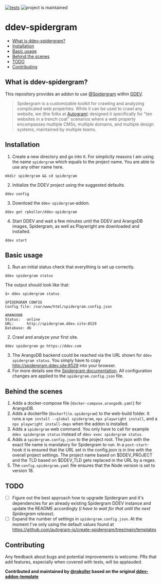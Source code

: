 [![tests](https://github.com/ddev/ddev-spidergram/actions/workflows/tests.yml/badge.svg)](https://github.com/ddev/ddev-spidergram/actions/workflows/tests.yml) ![project is maintained](https://img.shields.io/maintenance/yes/2024.svg)

# ddev-spidergram <!-- omit in toc -->

* [What is ddev-spidergram?](#what-is-ddev-spidergram)
* [Installation](#installation)
* [Basic usage](#basic-usage)
* [Behind the scenes](#behind-the-scenes)
* [TODO](#todo)
* [Contributing](#contributing)

## What is ddev-spidergram?
This repository provides an addon to use [@Spidergram](https://github.com/autogram-is/spidergram) within [DDEV](https://ddev.readthedocs.io/).
>Spidergram is a customizable toolkit for crawling and analyzing complicated web properties.
> While it can be used to crawl any website, we (the folks at [Autogram](https://autogram.is/)) designed it specifically for "ten websites in a trench coat" scenarios where a web property encompasses multiple CMSs, multiple domains, and multiple design systems, maintained by multiple teams.

## Installation
1. Create a new directory and go into it. For simplicity reasons I am using the name `spidergram` which equals to the project name. You are able to use any other name here.
```
mkdir spidergram && cd spidergram
```

2. Initialize the DDEV project using the suggested defaults.
```
ddev config
```

3. Download the `ddev-spidergram`-addon.
```
ddev get rpkoller/ddev-spidergram
```

4. Start DDEV and wait a few minutes until the DDEV and ArangoDB images, Spidergram, as well as Playwright are downloaded and installed.
```
ddev start
```

## Basic usage
1. Run an initial status check that everything is set up correctly.
```
ddev spidergram status
```

The output should look like that:

```
$> ddev spidergram status

SPIDERGRAM CONFIG
Config file: /var/www/html/spidergram.config.json

ARANGODB
Status:   online
URL:      http://spidergram.ddev.site:8529
Database: db
```

2. Crawl and analyze your first site.
```
ddev spidergram go https://ddev.com
```

3. The ArangoDB backend could be reached via the URL shown for `ddev spidergram status`. You simply have to copy http://spidergram.ddev.site:8529 into your browser.
4. For more details see the [Spidergram documentation](https://github.com/autogram-is/spidergram/tree/main/docs). All configuration changes are applied to the `spidergram.config.json` file.

## Behind the scenes
1. Adds a docker-compose file (`docker-compose.arangodb.yaml`) for ArangoDB.
1. Adds a dockerfile (`Dockerfile.spidergram`) to the web-build folder. It runs a `npm install --global spidergram`, `npx playwright install`, and a `npx playwright install-deps` when the addon is installed.
1. Adds a `spidergram` web command. You only have to call for example `ddev spidergram status` instead of `ddev exec spidergram status`.
1. Adds a `spidergram.config.json` to the project root. The json with the exact file name is mandatory for Spidergram to run. In a `post-start`-hook
it is ensured that the URL set in the config.json is in line with the overall project settings. The project name based on $DDEV_PROJECT and the TLD based on $DDEV_TLD gets replaced in the URL by a regex.
1. The `config.spidergram.yaml` file ensures that the Node version is set to version 18.

## TODO
- [ ] Figure out the best approach how to upgrade Spidergram and it's dependencies for an already existing Spidergram DDEV instance and update the README accordingly (_I have to wait for that until the next Spidergram release_).
- [ ] Expand the number of settings in `spidergram.config.json`. At the moment I've only using the default values found at https://github.com/autogram-is/create-spidergram/tree/main/templates

## Contributing
Any feedback about bugs and potential improvements is welcome. PRs that add features, especially when covered with tests, will be applauded.

**Contributed and maintained by [@rpkoller](https://github.com/rpkoller) based on the original [ddev-addon-template](https://github.com/ddev/ddev-addon-template)**